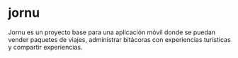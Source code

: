 # jornu

Jornu es un proyecto base para una aplicación móvil donde se puedan vender paquetes de viajes, administrar bitácoras con experiencias turísticas y compartir experiencias.
